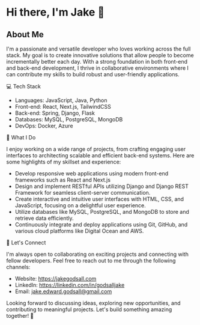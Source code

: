 # Hi there, I'm Jake 👋

## About Me

I'm a passionate and versatile developer who loves working across the full stack. My goal is to create innovative solutions that allow people to become incrementally better each day. With a strong foundation in both front-end and back-end development, I thrive in collaborative environments where I can contribute my skills to build robust and user-friendly applications.

💻 Tech Stack

- Languages: JavaScript, Java, Python
- Front-end: React, Next.js, TailwindCSS
- Back-end: Spring, Django, Flask
- Databases: MySQL, PostgreSQL, MongoDB
- DevOps: Docker, Azure

🚀 What I Do

I enjoy working on a wide range of projects, from crafting engaging user interfaces to architecting scalable and efficient back-end systems. Here are some highlights of my skillset and experience:

- Develop responsive web applications using modern front-end frameworks such as React and Next.js
- Design and implement RESTful APIs utilizing Django and Django REST Framework for seamless client-server communication.
- Create interactive and intuitive user interfaces with HTML, CSS, and JavaScript, focusing on a delightful user experience.
- Utilize databases like MySQL, PostgreSQL, and MongoDB to store and retrieve data efficiently.
- Continuously integrate and deploy applications using Git, GitHub, and various cloud platforms like Digital Ocean and AWS.

🤝 Let's Connect

I'm always open to collaborating on exciting projects and connecting with fellow developers. Feel free to reach out to me through the following channels:

- Website: https://jakegodsall.com
- LinkedIn: https://linkedin.com/in/godsalljake
- Email: jake.edward.godsall@gmail.com

Looking forward to discussing ideas, exploring new opportunities, and contributing to meaningful projects. Let's build something amazing together! 🚀
